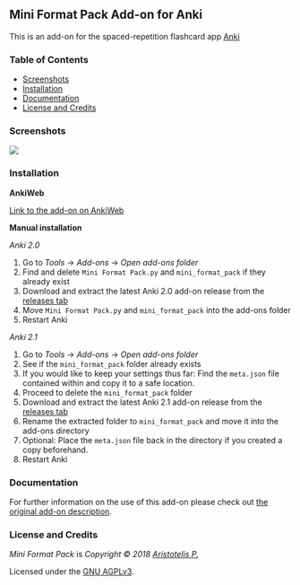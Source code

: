 ## Mini Format Pack Add-on for Anki

This is an add-on for the spaced-repetition flashcard app [Anki](https://apps.ankiweb.net/)

### Table of Contents

<!-- MarkdownTOC -->

- [Screenshots](#screenshots)
- [Installation](#installation)
- [Documentation](#documentation)
- [License and Credits](#license-and-credits)

<!-- /MarkdownTOC -->

### Screenshots

![](screenshots/screenshot.png)

### Installation

**AnkiWeb**

[Link to the add-on on AnkiWeb](https://ankiweb.net/shared/info/not_available_yet)

**Manual installation**

*Anki 2.0*

1. Go to *Tools* → *Add-ons* → *Open add-ons folder*
2. Find and delete `Mini Format Pack.py` and `mini_format_pack` if they already exist
3. Download and extract the latest Anki 2.0 add-on release from the [releases tab](https://github.com/Glutanimate/mini-format-pack/releases)
4. Move `Mini Format Pack.py` and `mini_format_pack` into the add-ons folder
5. Restart Anki

*Anki 2.1*

1. Go to *Tools* → *Add-ons* → *Open add-ons folder*
2. See if the `mini_format_pack` folder already exists
3. If you would like to keep your settings thus far: Find the `meta.json` file contained within and copy it to a safe location.
4. Proceed to delete the `mini_format_pack` folder
3. Download and extract the latest Anki 2.1 add-on release from the [releases tab](https://github.com/Glutanimate/mini-format-pack/releases)
4. Rename the extracted folder to `mini_format_pack` and move it into the add-ons directory
5. Optional: Place the `meta.json` file back in the directory if you created a copy beforehand.
5. Restart Anki

### Documentation

For further information on the use of this add-on please check out [the original add-on description](docs/description.md).

### License and Credits

*Mini Format Pack* is *Copyright © 2018 [Aristotelis P.](https://glutanimate.com/)*

Licensed under the [GNU AGPLv3](https://www.gnu.org/licenses/agpl.html).